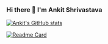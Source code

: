 ### Hi there 👋 I'm Ankit Shrivastava

[![Ankit's GitHub stats](https://github-readme-stats.vercel.app/api?username=ansh47&show_icons=true&theme=aura&count_private=true)](https://github.com/ansh47/github-readme-stats)


[![Readme Card](https://github-readme-stats.vercel.app/api/pin/?username=ansh47&repo=github-readme-stats)](https://github.com/ansh47/github-readme-stats)

<!--
**ansh47/ansh47** is a ✨ _special_ ✨ repository because its `README.md` (this file) appears on your GitHub profile.

Here are some ideas to get you started:

- 🔭 I’m currently working on ...
- 🌱 I’m currently learning ...
- 👯 I’m looking to collaborate on ...
- 🤔 I’m looking for help with ...
- 💬 Ask me about ...
- 📫 How to reach me: ...
- 😄 Pronouns: ...
- ⚡ Fun fact: ...
-->

